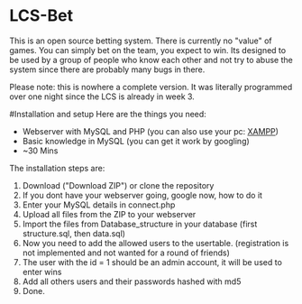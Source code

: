 LCS-Bet
=======

This is an open source betting system. There is currently no "value" of games. You can simply bet on the team, you expect to win. Its designed to be used by a group of people who know each other and not try to abuse the system since there are probably many bugs in there.

Please note: this is nowhere a complete version. It was literally programmed over one night since the LCS is already in week 3.

#Installation and setup
Here are the things you need:
- Webserver with MySQL and PHP (you can also use your pc: [XAMPP](www.apachefriends.org))
- Basic knowledge in MySQL (you can get it work by googling)
- ~30 Mins

The installation steps are:
1. Download ("Download ZIP") or clone the repository 
2. If you dont have your webserver going, google now, how to do it
3. Enter your MySQL details in connect.php
4. Upload all files from the ZIP to your webserver
5. Import the files from Database_structure in your database (first structure.sql, then data.sql)
6. Now you need to add the allowed users to the usertable. (registration is not implemented and not wanted for a round of friends)
7. The user with the id = 1 should be an admin account, it will be used to enter wins
8. Add all others users and their passwords hashed with md5
9. Done.

